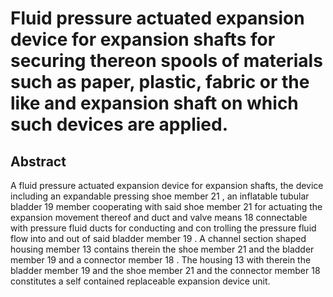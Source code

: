 # Fluid pressure actuated expansion device for expansion shafts for securing thereon spools of materials such as paper, plastic, fabric or the like and expansion shaft on which such devices are applied.

## Abstract
A fluid pressure actuated expansion device for expansion shafts, the device including an expandable pressing shoe member 21 , an inflatable tubular bladder 19 member cooperating with said shoe member 21 for actuating the expansion movement thereof and duct and valve means 18 connectable with pressure fluid ducts for conducting and con trolling the pressure fluid flow into and out of said bladder member 19 . A channel section shaped housing member 13 contains therein the shoe member 21 and the bladder member 19 and a connector member 18 . The housing 13 with therein the bladder member 19 and the shoe member 21 and the connector member 18 constitutes a self contained replaceable expansion device unit.
